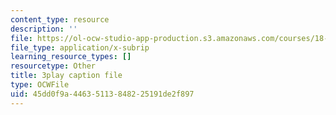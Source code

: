 ```yaml
---
content_type: resource
description: ''
file: https://ol-ocw-studio-app-production.s3.amazonaws.com/courses/18-01sc-single-variable-calculus-fall-2010/45dd0f9a44635113848225191de2f897_zUEuKrxgHws.vtt
file_type: application/x-subrip
learning_resource_types: []
resourcetype: Other
title: 3play caption file
type: OCWFile
uid: 45dd0f9a-4463-5113-8482-25191de2f897
---
```

